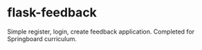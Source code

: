 # flask-feedback

Simple register, login, create feedback application.
Completed for Springboard curriculum.
